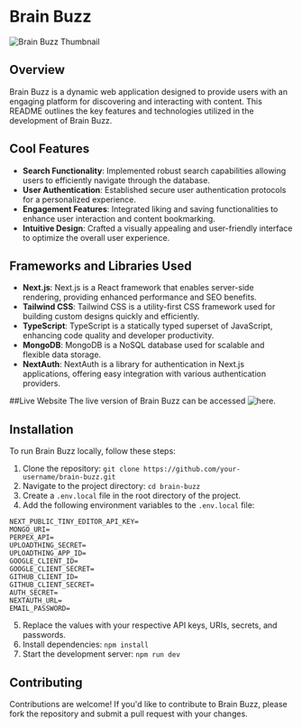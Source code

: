 # Brain Buzz

![Brain Buzz Thumbnail](https://utfs.io/f/d12385fd-2093-4ce3-a611-059df55bae02-gdi5nm.jpg)

## Overview

Brain Buzz is a dynamic web application designed to provide users with an engaging platform for discovering and interacting with content. This README outlines the key features and technologies utilized in the development of Brain Buzz.

## Cool Features

- **Search Functionality**: Implemented robust search capabilities allowing users to efficiently navigate through the database.
- **User Authentication**: Established secure user authentication protocols for a personalized experience.
- **Engagement Features**: Integrated liking and saving functionalities to enhance user interaction and content bookmarking.
- **Intuitive Design**: Crafted a visually appealing and user-friendly interface to optimize the overall user experience.

## Frameworks and Libraries Used

- **Next.js**: Next.js is a React framework that enables server-side rendering, providing enhanced performance and SEO benefits.
- **Tailwind CSS**: Tailwind CSS is a utility-first CSS framework used for building custom designs quickly and efficiently.
- **TypeScript**: TypeScript is a statically typed superset of JavaScript, enhancing code quality and developer productivity.
- **MongoDB**: MongoDB is a NoSQL database used for scalable and flexible data storage.
- **NextAuth**: NextAuth is a library for authentication in Next.js applications, offering easy integration with various authentication providers.

##Live Website
The live version of Brain Buzz can be accessed ![here](https://brain-buzz.vercel.app).

## Installation

To run Brain Buzz locally, follow these steps:

1. Clone the repository: `git clone https://github.com/your-username/brain-buzz.git`
2. Navigate to the project directory: `cd brain-buzz`
3. Create a `.env.local` file in the root directory of the project.
4. Add the following environment variables to the `.env.local` file:

```
NEXT_PUBLIC_TINY_EDITOR_API_KEY=
MONGO_URI=
PERPEX_API=
UPLOADTHING_SECRET=
UPLOADTHING_APP_ID=
GOOGLE_CLIENT_ID=
GOOGLE_CLIENT_SECRET=
GITHUB_CLIENT_ID=
GITHUB_CLIENT_SECRET=
AUTH_SECRET=
NEXTAUTH_URL=
EMAIL_PASSWORD=
```

5. Replace the values with your respective API keys, URIs, secrets, and passwords.
6. Install dependencies: `npm install`
7. Start the development server: `npm run dev`

## Contributing

Contributions are welcome! If you'd like to contribute to Brain Buzz, please fork the repository and submit a pull request with your changes.
